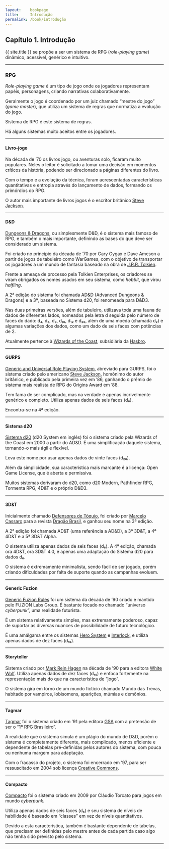 ```yaml
---
layout:    bookpage
title:     Introdução
permalink: /book/introdução
---
```


## Capítulo 1. Introdução

{{ site.title }} se propõe a ser um sistema de RPG (*role-playing game*)
dinâmico, acessível, genérico e intuitivo.

----------

### RPG

*Role-playing game* é um tipo de jogo onde os jogadores representam papéis,
personagens, criando narrativas colaborativamente.

Geralmente o jogo é coordenado por um juiz chamado “mestre do jogo”
(*game master*), que utiliza um sistema de regras que normatiza a evolução do
jogo.

Sistema de RPG é este sistema de regras.

Há alguns sistemas muito aceitos entre os jogadores.

----------

#### Livro-jogo

Na década de ’70 os livros jogo, ou aventuras solo, ficaram muito populares.
Neles o leitor é solicitado a tomar uma decisão em momentos críticos da
história, podendo ser direcionado a páginas diferentes do livro.

Com o tempo e a evolução da técnica, foram acrescentadas características
quantitativas e entropia através do lançamento de dados,
formando os primórdios do RPG.

O autor mais importante de livros jogos é o escritor britânico
[Steve Jackson](https://www.mobygames.com/developer/sheet/view/developerId,287752/).

----------

#### D&D

[Dungeons & Dragons](http://dnd.wizards.com/), ou simplesmente D&D,
é o sistema mais famoso de RPG, e também o mais importante,
definindo as bases do que deve ser considerado um sistema.

Foi criado no princípio da década de ’70 por Gary Gygax e Dave Ameson a partir
de jogos de tabuleiro como WarGames, com o objetivo de transportar os jogadores
a um mundo de fantasia baseado na obra de
[J.R.R. Tolkien](http://www.tolkienestate.com/en/home.html).

Frente a ameaça de processo pela Tolkien Enterprises,
os criadores se viram obrigados os nomes usados em seu sistema, como *hobbit*,
que virou *halfling*.

A 2ª edição do sistema foi chamada AD&D (Advanced Dungeons & Dragons)
e a 3ª, baseada no Sistema d20, foi renomeada para D&D3.

Nas duas primeiras versões, além de tabuleiro,
utilizava toda uma fauna de dados de diferentes lados,
nomeados pela letra d seguida pelo número de faces do dado:
d₄, d₆, d₈, d₁₀, d₁₂ e d₂₀,
além de uma moeda (chamada d₂) e algumas variações dos dados,
como um dado de seis faces com potências de 2.

Atualmente pertence à [Wizards of the Coast](http://company.wizards.com/),
subsidiária da [Hasbro](https://shop.hasbro.com/pt-br).

----------

#### GURPS

[Generic and Universal Role Playing System](http://www.sjgames.com/gurps/),
abreviado para GURPS, foi o sistema criado pelo americano
[Steve Jackson](http://www.sjgames.com/general/about-sjg.html),
homônimo do autor britânico, e publicado pela primeira vez em ’86,
ganhando o prêmio de sistema mais realista de RPG do Origins Award em ’88.

Tem fama de ser complicado,
mas na verdade é apenas incrivelmente genérico e completo.
Utiliza apenas dados de seis faces (d₆).

Encontra-se na 4ª edição.

----------

#### Sistema d20

[Sistema d20](http://www.wizards.com/default.asp?x=d20/article/srdarchive)
(d20 System em inglês) foi o sistema criado pela Wizards of the Coast em 2000
a partir do AD&D.
É uma simplificação daquele sistema, tornando-o mais ágil e flexível.

Leva este nome por usar apenas dados de vinte faces (d₂₀).

Além da simplicidade, sua característica mais marcante é a licença:
Open Game License, que é aberta e permissiva.

Muitos sistemas derivaram do d20, como d20 Modern, Pathfinder RPG, Tormenta RPG,
4D&T e o próprio D&D3.

----------

#### 3D&T

Inicialmente chamado
[Defensores de Tóquio](http://jamboeditora.com.br/categoria/3det/),
foi criado por [Marcelo Cassaro](https://www.deviantart.com/captainninja)
para a revista
[Dragão Brasil](http://web.archive.org/web/20080822042959/http://www.dragaobrasil.com.br/),
e ganhou seu nome na 3ª edição.

A 2ª edição foi chamada AD&T (uma referência a AD&D), a 3ª 3D&T,
a 4ª 4D&T e a 5ª 3D&T Alpha.

O sistema utiliza apenas dados de seis faces (d₆).
A 4ª edição, chamada ora 4D&T, ora 3D&T 4.0,
é apenas uma adaptação do Sistema d20 para dados d₆.

O sistema é extremamente minimalista, sendo fácil de ser jogado,
porém criando dificuldades por falta de suporte quando as campanhas evoluem.

----------

#### Generic Fuzion

[Generic Fuzion Rules](https://www.yumpu.com/en/document/view/48041056/generic-fuzion-502-mechacom)
foi um sistema da década de ’90 criado e mantido pelo FUZION Labs Group.
É bastante focado no chamado “universo *cyberpunk*”, uma realidade futurista.

É um sistema relativamente simples, mas extremamente poderoso,
capaz de suportar as diversas nuances de possibilidade de futuro tecnológico.

É uma amálgama entre os sistemas
[Hero System](https://curlie.org/Games/Roleplaying/Genres/Universal/Hero_System)
e [Interlock](https://rpggeek.com/rpgsystem/998/interlock),
e utiliza apenas dados de dez faces (d₁₀).

----------

#### Storyteller

Sistema criado por
[Mark Rein·Hagen](https://www.reddit.com/comments/2boyia/i_am_mark_reinhagen_world_creator_and_game/)
na década de ’90 para a editora [White Wolf](https://www.white-wolf.com/).
Utiliza apenas dados de dez faces (d₁₀)
e enfoca fortemente na representação mais do que na característica de “jogo”.

O sistema gira em torno de um mundo fictício chamado Mundo das Trevas,
habitado por vampiros, lobisomens, aparições, múmias e demônios.

----------

#### Tagmar

[Tagmar](http://www.tagmar.com.br/) foi o sistema criado em ’91 pela editora
[GSA](https://www.estantevirtual.com.br/editora/gsa) com a pretensão de ser
o “1º RPG Brasileiro”.

A realidade que o sistema simula é um plágio do mundo de D&D,
porém o sistema é completamente diferente, mais complicado,
menos eficiente e dependente de tabelas pré-definidas pelos autores do sistema,
com pouca ou nenhuma margem para adaptação.

Com o fracasso do projeto, o sistema foi encerrado em ’97,
para ser ressuscitado em 2004 sob licença
[Creative Commons](https://creativecommons.org/).

----------

#### Compacto

[Compacto](https://claudiotorcato.wordpress.com/2009/02/13/sistema-de-rpg-compacto/)
foi o sistema criado em 2009 por Cláudio Torcato para jogos em mundo
*cyberpunk*.

Utiliza apenas dados de seis faces (d₆)
e seu sistema de níveis de habilidade é baseado em “classes” em vez de
níveis quantitativos.

Devido a esta característica, também é bastante dependente de tabelas,
que precisam ser definidas pelo mestre antes de cada partida
caso algo não tenha sido previsto pelo sistema.

----------
